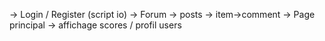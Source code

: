 -> Login / Register (script io)
-> Forum -> posts -> item->comment 
-> Page principal -> affichage scores / profil users